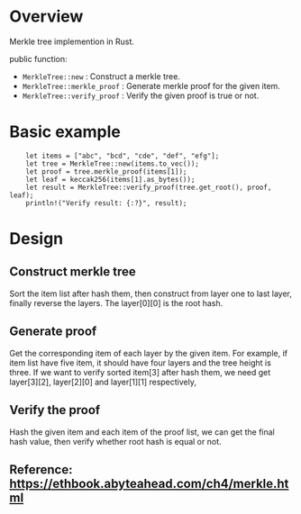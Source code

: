 # Overview 

Merkle tree implemention in Rust.

public function:

* `MerkleTree::new` : Construct a merkle tree.
* `MerkleTree::merkle_proof` : Generate merkle proof for the given item.
* `MerkleTree::verify_proof` : Verify the given proof is true or not.
  
# Basic example

```
    let items = ["abc", "bcd", "cde", "def", "efg"];
    let tree = MerkleTree::new(items.to_vec());
    let proof = tree.merkle_proof(items[1]);
    let leaf = keccak256(items[1].as_bytes());
    let result = MerkleTree::verify_proof(tree.get_root(), proof, leaf);
    println!("Verify result: {:?}", result);
```

# Design
## Construct merkle tree
Sort the item list after hash them, then construct from layer one to last layer, finally reverse the layers. The layer[0][0] is the root hash.

## Generate proof
Get the corresponding item of each layer by the given item. For example, if item list have five item, it should have four layers and the tree height is three.
If we want to verify sorted item[3] after hash them, we need get layer[3][2], layer[2][0] and layer[1][1] respectively,

## Verify the proof
Hash the given item and each item of the proof list, we can get the final hash value, then verify whether root hash is equal or not.

## Reference: https://ethbook.abyteahead.com/ch4/merkle.html
